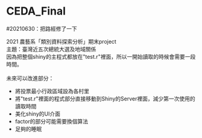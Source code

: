 # CEDA_Final

#20210630：把路經修了一下

2021 農藝系「類別資料探索分析」期末project <br>
主題：臺灣近五次總統大選及地域關係 <br>
因為把整個shiny的主程式都放在"test.r"裡面，所以一開始讀取的時候會需要一段時間。  
<br>
未來可以改進部分：<br>
* 將投票最小行政區域設為各村里
* 將"test.r"裡面的程式部分直接移動到Shiny的Server裡面，減少第一次使用的讀取時間
* 美化shiny的UI介面
* factor的部分可能需要換個算法
* 足夠的睡眠

